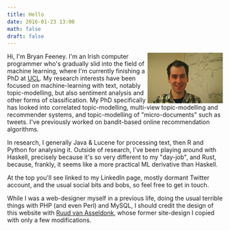 ```yaml
---
title: Hello
date: 2016-01-23 13:00
math: false
draft: false
---
```


<img src="/images/bryan-feeney.jpg" style="width: 35%; height:auto; float: right"/>

Hi, I'm Bryan Feeney. I'm an Irish computer programmer who's gradually slid into the field of machine learning, where I'm currently finishing a PhD at [UCL](http://www.ucl.ac.uk). My research interests have been focused on machine-learning with text, notably topic-modelling, but also sentiment analysis and other forms of classification. My PhD specifically has looked into correlated topic-modelling, multi-view topic-modelling and recommender systems, and topic-modelling of "micro-documents" such as tweets. I've previously worked on bandit-based online recommendation algorithms.

In research, I generally Java & Lucene for processing text, then R and Python for analysing it. Outside of research, I've been playing around with Haskell, precisely because it's so very different to my "day-job", and Rust, because, frankly,  it seems like a more practical ML derivative than Haskell.

At the top you'll see linked to my LinkedIn page, mostly dormant Twitter account, and the usual social bits and bobs, so feel free to get in touch.

While I was a web-designer myself in a previous life, doing the usual terrible things with PHP (and even Perl) and MySQL, I should credit the design of this website with [Ruud van Asseldonk](https://github.com/ruud-v-a/ruudvanasseldonk.com), whose former site-design I copied with only a few modifications.
